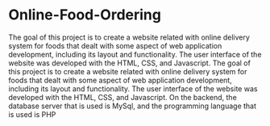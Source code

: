 # Online-Food-Ordering
The goal of this project is to create a website related with online delivery system for foods that  dealt with some aspect of web application development, including its layout and functionality. The  user interface of the website was developed with the HTML, CSS, and Javascript. 
The goal of this project is to create a website related with online delivery system for foods that 
dealt with some aspect of web application development, including its layout and functionality. The 
user interface of the website was developed with the HTML, CSS, and Javascript. On the backend, 
the database server that is used is MySql, and the programming language that is used is PHP
